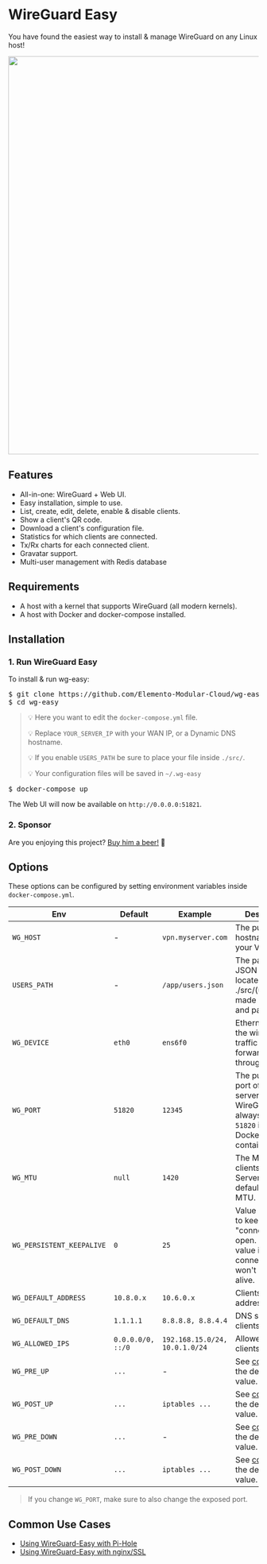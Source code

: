 # WireGuard Easy

You have found the easiest way to install & manage WireGuard on any Linux host!

<p align="center">
  <img src="./assets/screenshot.png" width="802" />
</p>

## Features

* All-in-one: WireGuard + Web UI.
* Easy installation, simple to use.
* List, create, edit, delete, enable & disable clients.
* Show a client's QR code.
* Download a client's configuration file.
* Statistics for which clients are connected.
* Tx/Rx charts for each connected client.
* Gravatar support.
* Multi-user management with Redis database

## Requirements

* A host with a kernel that supports WireGuard (all modern kernels).
* A host with Docker and docker-compose installed.

## Installation

### 1. Run WireGuard Easy

To install & run wg-easy:

<pre>
$ git clone https://github.com/Elemento-Modular-Cloud/wg-easy.git
$ cd wg-easy
</pre>
> 💡 Here you want to edit the `docker-compose.yml` file.
>
> 💡 Replace `YOUR_SERVER_IP` with your WAN IP, or a Dynamic DNS hostname.
> 
> 💡 If you enable `USERS_PATH` be sure to place your file inside `./src/`.
>
> 💡 Your configuration files will be saved in `~/.wg-easy`
<pre>
$ docker-compose up
</pre>

The Web UI will now be available on `http://0.0.0.0:51821`.

### 2. Sponsor

Are you enjoying this project? [Buy him a beer!](https://github.com/sponsors/WeeJeWel) 🍻

## Options

These options can be configured by setting environment variables inside `docker-compose.yml`.

| Env | Default | Example | Description |
| - | - | - | - |
| `WG_HOST` | - | `vpn.myserver.com` | The public hostname of your VPN server. |
| `USERS_PATH` | - | `/app/users.json` | The path to a JSON file located under ./src/(users.json) made of users and passwords. |
| `WG_DEVICE` | `eth0` | `ens6f0` | Ethernet device the wireguard traffic should be forwarded through. |
| `WG_PORT` | `51820` | `12345` | The public UDP port of your VPN server. WireGuard will always listen on `51820` inside the Docker container. |
| `WG_MTU` | `null` | `1420` | The MTU the clients will use. Server uses default WG MTU. |
| `WG_PERSISTENT_KEEPALIVE` | `0` | `25` | Value in seconds to keep the "connection" open. If this value is 0, then connections won't be kept alive. |
| `WG_DEFAULT_ADDRESS` | `10.8.0.x` | `10.6.0.x` | Clients IP address range. |
| `WG_DEFAULT_DNS` | `1.1.1.1` | `8.8.8.8, 8.8.4.4` | DNS server clients will use. |
| `WG_ALLOWED_IPS` | `0.0.0.0/0, ::/0` | `192.168.15.0/24, 10.0.1.0/24` | Allowed IPs clients will use. |
| `WG_PRE_UP` | `...` | - | See [config.js](https://github.com/WeeJeWel/wg-easy/blob/master/src/config.js#L19) for the default value. |
| `WG_POST_UP` | `...` | `iptables ...` | See [config.js](https://github.com/WeeJeWel/wg-easy/blob/master/src/config.js#L20) for the default value. |
| `WG_PRE_DOWN` | `...` | - | See [config.js](https://github.com/WeeJeWel/wg-easy/blob/master/src/config.js#L27) for the default value. |
| `WG_POST_DOWN` | `...` | `iptables ...` | See [config.js](https://github.com/WeeJeWel/wg-easy/blob/master/src/config.js#L28) for the default value. |

> If you change `WG_PORT`, make sure to also change the exposed port.


## Common Use Cases

* [Using WireGuard-Easy with Pi-Hole](https://github.com/WeeJeWel/wg-easy/wiki/Using-WireGuard-Easy-with-Pi-Hole)
* [Using WireGuard-Easy with nginx/SSL](https://github.com/WeeJeWel/wg-easy/wiki/Using-WireGuard-Easy-with-nginx-SSL)
